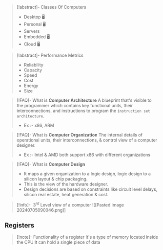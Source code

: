 >[!abstract]- Classes Of Computers
>- Desktop 🖥 
>- Personal 🖥 
>- Servers
>- Embedded 🖥 
>- Cloud 🖥 

>[!abstract]- Performance Metrics
>- Reliability
>- Capacity
>- Speed
>- Cost
>- Energy
>- Size

>[!FAQ]- What is **Computer Architecture**
>A blueprint that's visible to the programmer which contains key functional units, their interconnections, and instructions to program the `instruction set architecture`.
>- Ex :- x86, ARM

>[!FAQ]- What is **Computer Organization**
>The internal details of operational units, their interconnections, & control view of a computer designer.
>- Ex :- Intel & AMD both support x86 with different organizations

>[!FAQ]- What is **Computer Design**
>- It maps a given organization to a logic design, logic design to a silicon layout & chip packaging.
>- This is the view of the hardware designer.
>- Design decisions are based on constraints like circuit level delays, silicon real estate, heat generation & cost.

>[!info]- $\ 3^{rd}$ Level view of a computer
>![[Pasted image 20240705090046.png]]

## Registers
>[!note]- Functionality of a register
>It's a type of memory located inside the CPU
>It can hold a single piece of data
